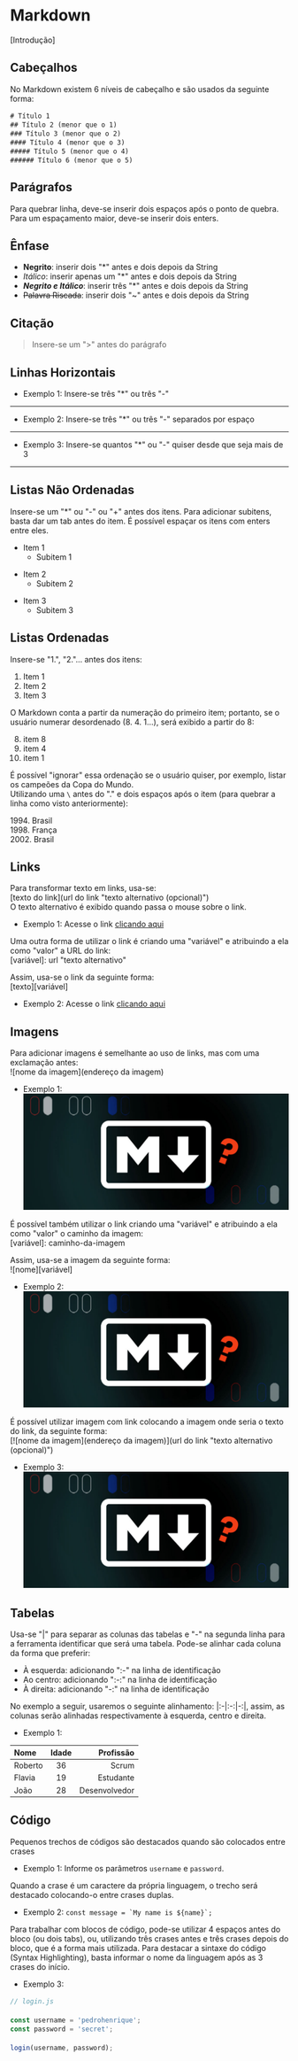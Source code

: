 # Markdown
[Introdução]
## Cabeçalhos
No Markdown existem 6 níveis de cabeçalho e são usados da seguinte forma:  
```
# Título 1  
## Título 2 (menor que o 1)  
### Título 3 (menor que o 2)  
#### Título 4 (menor que o 3)  
##### Título 5 (menor que o 4)  
###### Título 6 (menor que o 5)  
```

## Parágrafos
Para quebrar linha, deve-se inserir dois espaços após o ponto de quebra. Para um espaçamento maior, deve-se inserir dois enters.

## Ênfase
- **Negrito**: inserir dois "*" antes e dois depois da String  
- *Itálico*: inserir apenas um "*" antes e dois depois da String  
- ***Negrito e Itálico***: inserir três "*" antes e dois depois da String  
- ~~Palavra Riscada~~: inserir dois "~" antes e dois depois da String  

## Citação
> Insere-se um ">" antes do parágrafo 

## Linhas Horizontais
* Exemplo 1: Insere-se três "*" ou três "-"
***
* Exemplo 2: Insere-se três "*" ou três "-" separados por espaço
* * *
* Exemplo 3: Insere-se quantos "*" ou "-" quiser desde que seja mais de 3
****************************

## Listas Não Ordenadas
Insere-se um "*" ou "-" ou "+" antes dos itens. Para adicionar subitens, basta dar um tab antes do item. É possível espaçar os itens com enters entre eles.
* Item 1
  * Subitem 1
- Item 2 
  - Subitem 2
+ Item 3
  + Subitem 3

## Listas Ordenadas
Insere-se "1.", "2."... antes dos itens:
1. Item 1
2. Item 2
3. Item 3

O Markdown conta a partir da numeração do primeiro item; portanto, se o usuário numerar desordenado (8. 4. 1...), será exibido a partir do 8:

8. item 8
4. item 4
1. item 1

É possível "ignorar" essa ordenação se o usuário quiser, por exemplo, listar os campeões da Copa do Mundo.  
Utilizando uma `\` antes do "." e dois espaços após o item (para quebrar a linha como visto anteriormente):

1994\. Brasil  
1998\. França  
2002\. Brasil  

## Links
Para transformar texto em links, usa-se:  
[texto do link](url do link "texto alternativo (opcional)")  
O texto alternativo é exibido quando passa o mouse sobre o link.

* Exemplo 1: Acesse o link [clicando aqui](https://www.google.com.br/?hl=pt-BR "Google")

Uma outra forma de utilizar o link é criando uma "variável" e atribuindo a ela como "valor" a URL do link:  
[variável]: url "texto alternativo"   

Assim, usa-se o link da seguinte forma:  
 [texto][variável]

[url]:https://www.google.com.br/?hl=pt-BR "Google"

* Exemplo 2: Acesse o link [clicando aqui][url]

## Imagens
Para adicionar imagens é semelhante ao uso de links, mas com uma exclamação antes:  
![nome da imagem](endereço da imagem)

* Exemplo 1: ![Markdown](markdown-1.jpg)

É possível também utilizar o link criando uma "variável" e atribuindo a ela como "valor" o caminho da imagem:  
[variável]: caminho-da-imagem   

Assim, usa-se a imagem da seguinte forma:  
![nome][variável]

[markdown]: markdown-1.jpg
* Exemplo 2: ![Markdown][markdown]

É possível utilizar imagem com link colocando a imagem onde seria o texto do link, da seguinte forma:  
[![nome da imagem](endereço da imagem)](url do link "texto alternativo (opcional)")

* Exemplo 3: [![Markdown](markdown-1.jpg)](https://www.google.com.br/?hl=pt-BR "Google")

## Tabelas
Usa-se "|" para separar as colunas das tabelas e "-" na segunda linha para a ferramenta identificar que será uma tabela.
Pode-se alinhar cada coluna da forma que preferir:
* À esquerda: adicionando ":-" na linha de identificação
* Ao centro: adicionando ":-:" na linha de identificação
* À direita: adicionando "-:" na linha de identificação

No exemplo a seguir, usaremos o seguinte alinhamento: |:-|:-:|-:|, assim, as colunas serão alinhadas respectivamente à esquerda, centro e direita.
* Exemplo 1:

| Nome    | Idade | Profissão  |
| :---    | :---: | ---------: |
| Roberto | 36    | Scrum      |
| Flavia  | 19    | Estudante  |
| João    | 28    | Desenvolvedor |

## Código
Pequenos trechos de códigos são destacados quando são colocados entre crases
* Exemplo 1: Informe os parâmetros `username` e `password`.  

Quando a crase é um caractere da própria linguagem, o trecho será destacado colocando-o entre crases duplas.
* Exemplo 2: ``const message = `My name is ${name}`;``

Para trabalhar com blocos de código, pode-se utilizar 4 espaços antes do bloco (ou dois tabs), ou, utilizando três crases antes e três crases depois do bloco, que é a forma mais utilizada. Para destacar a sintaxe do código (Syntax Highlighting), basta informar o nome da linguagem após as 3 crases do início.
* Exemplo 3:

```javascript
// login.js

const username = 'pedrohenrique';
const password = 'secret';

login(username, password);
```